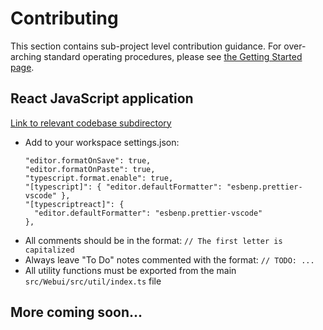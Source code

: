 # Contributing

This section contains sub-project level contribution guidance. For over-arching standard operating procedures, please see [the Getting Started page](/docs/gettingStarted/README.md#contributing--developing).

## React JavaScript application

[Link to relevant codebase subdirectory]()

- Add to your workspace settings.json:
  ```
  "editor.formatOnSave": true,
  "editor.formatOnPaste": true,
  "typescript.format.enable": true,
  "[typescript]": { "editor.defaultFormatter": "esbenp.prettier-vscode" },
  "[typescriptreact]": {
    "editor.defaultFormatter": "esbenp.prettier-vscode"
  },
  ```
- All comments should be in the format: `// The first letter is capitalized`
- Always leave "To Do" notes commented with the format: `// TODO: ...`
- All utility functions must be exported from the main `src/Webui/src/util/index.ts` file

## More coming soon...
